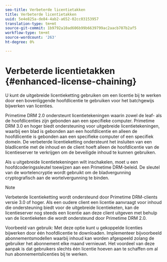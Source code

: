 ```yaml
---
seo-title: Verbeterde licentietakken
title: Verbeterde licentietakken
uuid: 5e4e825a-de84-4ab2-a652-02cc03153957
translation-type: tm+mt
source-git-commit: 1b9792a10ad606b99b6639799ac2aacb707b2af5
workflow-type: tm+mt
source-wordcount: '263'
ht-degree: 0%

---
```



# Verbeterde licentietakken {#enhanced-license-chaining}

U kunt de uitgebreide licentieketting gebruiken om een licentie bij te werken door een bovenliggende hoofdlicentie te gebruiken voor het batchgewijs bijwerken van licenties.

Primetime DRM 2.0 ondersteunt licentietekeningen waarin zowel de leaf- als de hoofdlicenties zijn gebonden aan een specifieke computer. Primetime DRM 3.0 en hoger biedt ondersteuning voor uitgebreide licentietekeningen, waarbij een blad is gebonden aan een hoofdlicentie en alleen de hoofdlicentie is gebonden aan een specifieke computer of een specifiek domein. De verbeterde licentieketting ondersteunt het insluiten van een bladlicentie met de inhoud en de client hoeft alleen de hoofdlicentie van de licentieserver te verkrijgen om de beveiligde inhoud te kunnen gebruiken.

Als u uitgebreide licentietekeningen wilt inschakelen, moet u een hoofdcoderingssleutel toewijzen aan een Primetime DRM-beleid. De sleutel van de wortelencryptie wordt gebruikt om de bladvergunning cryptografisch aan de wortelvergunning te binden.

>[!NOTE]
>
>Verbeterde licentieketting wordt ondersteund door Primetime DRM-clients versie 3.0 of hoger. Als een oudere client een licentie aanvraagt voor inhoud die ondersteuning biedt voor de uitgebreide licentieketen, kan de licentieserver nog steeds een licentie aan deze client uitgeven met behulp van de licentieketen die wordt ondersteund door Primetime DRM 2.0.

Voorbeeld van gebruik: Met deze optie kunt u gekoppelde licenties bijwerken door één hoofdlicentie te downloaden. Implementeer bijvoorbeeld abonnementsmodellen waarbij inhoud kan worden afgespeeld zolang de gebruiker het abonnement elke maand vernieuwt. Het voordeel van deze aanpak is dat gebruikers slechts één licentie hoeven aan te schaffen om al hun abonnementslicenties bij te werken.
